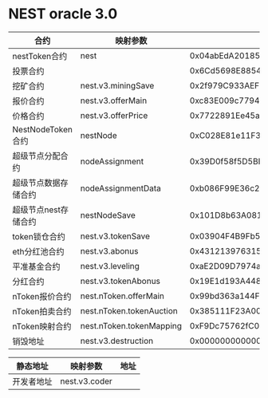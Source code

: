 # NEST oracle 3.0

合约 | 映射参数 | 地址
---|---|--- 
nestToken合约 | nest | 0x04abEdA201850aC0124161F037Efd70c74ddC74C
投票合约 |  | 0x6Cd5698E8854Fb6879d6B1C694223b389B465dea
挖矿合约 | nest.v3.miningSave | 0x2f979C933AEF4fCDdD27C0Fa5C54d8a780555b0a
报价合约 | nest.v3.offerMain | 0xc83E009c7794e8f6d1954dc13c23A35Fc4D039F6
价格合约 | nest.v3.offerPrice | 0x7722891Ee45aD38AE05bDA8349bA4CF23cFd270F
NestNodeToken合约 | nestNode | 0xC028E81e11F374f7c1A3bE6b8D2a815fa3E96E6e
超级节点分配合约 | nodeAssignment | 0x39D0f58f5D5BBD636be23a3184Aff16a4D7567CF
超级节点数据存储合约 | nodeAssignmentData | 0xb086F99E36c2c0ef6c051EE9E4d638717BBc6cbC
超级节点nest存储合约 | nestNodeSave | 0x101D8b63A081dFfF2B1364864345b7F071b052ac
token锁仓合约 | nest.v3.tokenSave | 0x03904F4B9Fb54c61AAf96d0aCDD2e42a46c99102
eth分红池合约 | nest.v3.abonus | 0x43121397631551357EA511E62163B76e39D44852
平准基金合约 | nest.v3.leveling | 0xaE2D09D7974a933c6dDC06b8039cF09783f4bAe8
分红合约 | nest.v3.tokenAbonus | 0x19E1d193A448bD13097EFC2aea867468726e67c5
nToken报价合约 | nest.nToken.offerMain | 0x99bd363a144Fb61FEAe863b182F1f200667a1879
nToken拍卖合约 | nest.nToken.tokenAuction | 0x385111F23A00AED181b0774E6900C846c0336dd4
nToken映射合约 | nest.nToken.tokenMapping | 0xF9Dc75762fC000f3fb1cF88E7fcc32f9969BA003
销毁地址 | nest.v3.destruction | 0x0000000000000000000000000000000000000001


静态地址 | 映射参数 | 地址
---|---|---
开发者地址 | nest.v3.coder | 
